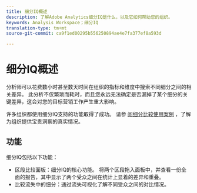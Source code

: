 ```yaml
---
title: 细分IQ概述
description: 了解Adobe Analytics细分IQ是什么，以及它如何帮助您的组织。
keywords: Analysis Workspace；细分IQ
translation-type: tm+mt
source-git-commit: ca9f1ed00295b556250894ae4e7fa377ef8a593d

---
```



# 细分IQ概述

分析师可以花费数小时甚至数天时间在组织的指标和维度中搜索不同细分之间的相关差异。 此分析不仅繁琐而耗时，而且您永远无法确定是否漏掉了某个细分的关键差异，这会对您的目标营销工作产生重大影响。

许多组织都使用细分IQ支持的功能取得了成功。 请参 [阅细分比较使用案例](c-panels/c-segment-comparison/segment-compare-use-cases.md) ，了解为组织提供宝贵洞察的真实情况。

## 功能

细分IQ包括以下功能：

* [](c-panels/c-segment-comparison/segment-comparison.md) 区段比较面板：细分IQ的核心功能。 将两个区段拖入面板中，并查看一份全面的报告，其中显示了两个受众之间在统计上显着的差异和重叠。
* [](visualizations/fallout/compare-segments-fallout.md) 比较流失中的细分：通过流失可视化了解不同受众之间的对比情况。
